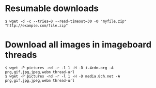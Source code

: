 # Resumable downloads
```
$ wget -d -c --tries=0 --read-timeout=30 -O "myfile.zip" "http://example.com/file.zip"
```

# Download all images in imageboard threads
```
$ wget -P pictures -nd -r -l 1 -H -D i.4cdn.org -A png,gif,jpg,jpeg,webm thread-url
$ wget -P pictures -nd -r -l 1 -H -D media.8ch.net -A png,gif,jpg,jpeg,webm thread-url
```
